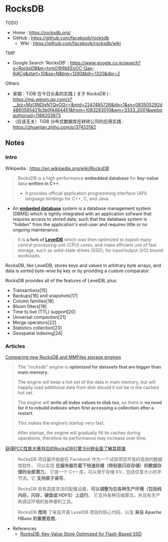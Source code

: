 # RocksDB

TODO

- Home : https://rocksdb.org/
- GitHub : https://github.com/facebook/rocksdb
    - Wiki : https://github.com/facebook/rocksdb/wiki

TMP

- Google Search 'RocksDB' : https://www.google.co.jp/search?q=RocksDB&ei=tymOW6bEEsOC-Qax-6jACg&start=10&sa=N&biw=1280&bih=1320&dpr=2

Others

- 吴镝：TiDB 在今日头条的实践 ( 关于 RocksDB ) : https://mp.weixin.qq.com/s?__biz=MzI3NDIxNTQyOQ==&mid=2247485726&idx=1&sn=083505292d4860585421b3b0f4484451&from=1083293010&wm=3333_2001&weiboauthoruid=1188203673
- （应该无关）TiDB 分布式数据库在转转公司的应用实践 : https://zhuanlan.zhihu.com/p/37453182

## Notes

### Intro

Wikipedia : https://en.wikipedia.org/wiki/RocksDB

> RocksDB is a high performance **embedded database** for **key-value** data **written in C++**.
> - It provides official application programming interface (API) language bindings for C++, C, and Java.

- An [**embeded database**](https://en.wikipedia.org/wiki/Embedded_database) system
    is a database management system (DBMS)
    which is tightly integrated with an application sofware
    that requires access to stored data,
    such that the database system is "hidden" from the application's end-user
    and requires little or no ongoing maintenance.

> It is **a fork of [LevelDB](https://en.wikipedia.org/wiki/LevelDB)**
> which was then optimized to exploit many central processing unit (CPU) cores,
> and make efficient use of fast storage,
> such as solid-state drives (SSD),
> for input/output (I/O) bound workloads.

RocksDB, like LevelDB, stores keys and values in arbitrary byte arrays, and data is sorted byte-wise by key or by providing a custom comparator.

RocksDB provides all of the features of LevelDB, plus:

- Transactions[15]
- Backups[16] and snapshots[17]
- Column families[18]
- Bloom filters[19]
- Time to live (TTL) support[20]
- Universal compaction[21]
- Merge operators[22]
- Statistics collection[23]
- Geospatial indexing[24]

### Articles

[Comparing new RocksDB and MMFiles storage engines](https://www.arangodb.com/why-arangodb/comparing-rocksdb-mmfiles-storage-engines/)

> The "rocksdb" engine is **optimized for datasets that are bigger than main memory**.
>
> The engine will keep a hot set of the data in main memory,
> but will happily load additional data from disk should it not be in the cached hot set.
>
> The engine will **write all index values to disk too**,
> so there is **no need for it to rebuild indexes when first accessing a collection after a restart**.
>
> This makes the engine’s startup very fast.
>
> After startup, the engine will gradually fill its caches during operations,
> therefore its performance may increase over time.

[获得PCC性能大赛背后的RocksDB引擎:5分钟全面了解其原理](https://sdk.cn/news/6686)

> RocksDB 项目最开始是在 Facebook 作为一个试验项目开发的高效的数据库软件，
> 可以实现 **在服务器负载下快速存储（特别是闪存存储）的数据存储的全部潜力**。
> 它是一个 C++ 库，可以用于存储 KV，包括任意大小的字节流。它 **支持原子读写**。
>
> RocksDB 具有高度灵活的配置设置，**可以调整为在各种生产环境（包括纯内存，闪存，硬盘或 HDFS）上运行**。
> 它支持各种压缩算法，并且有生产和调试环境的各种便利工具。
>
> RocksDB **借用** 了来自开源 LevelDB 项目的核心代码，以及 **来自 Apache HBase 的重要思想**。

- References
    - [RocksDB: Key-Value Store Optimized for Flash-Based SSD](https://www.percona.com/live/data-performance-conference-2016/sessions/rocksdb-key-value-store-optimized-flash-based-ssd)